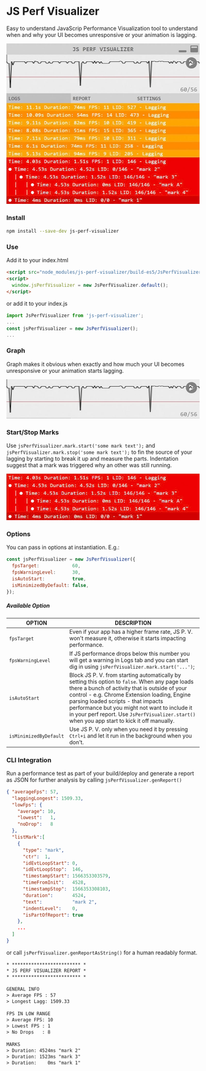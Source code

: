 # JS Perf Visualizer
Easy to understand JavaScrip Performance Visualization tool to understand when and 
why your UI becomes unresponsive or your animation is lagging.

![](image/js-perf-visualizer.jpg) 

### Install
```bash
npm install --save-dev js-perf-visualizer
```

### Use
Add it to your index.html
```html
<script src="node_modules/js-perf-visualizer/build-es5/JsPerfVisualizer.js"></script>
<script>
  window.jsPerfVisualizer = new JsPerfVisualizer.default();
</script>
```
or add it to your index.js
```javascript
import JsPerfVisualizer from 'js-perf-visualizer';
... 
const jsPerfVisualizer = new JsPerfVisualizer();
...
```
### Graph
Graph makes it obvious when exactly and how much your UI becomes unresponsive or your animation starts lagging.

![](image/js-perf-visualizer-graph.jpg)

### Start/Stop Marks
Use `jsPerfVisualizer.mark.start('some mark text');` and `jsPerfVisualizer.mark.stop('some mark text');` to fin the source of your lagging by starting to break it up and measure the parts. Indentation suggest that a mark was triggered why an other was still running.
 
![](image/js-perf-visualizer-mark.jpg) 

### Options
You can pass in options at instantiation. E.g.:
```javascript
const jsPerfVisualizer = new JsPerfVisualizer({
  fpsTarget:            60,
  fpsWarningLevel:      30,
  isAutoStart:          true,
  isMinimizedByDefault: false,
});
```
##### Available Option
| OPTION | DESCRIPTION |
|---|---|
| `fpsTarget` | Even if your app has a higher frame rate, JS P. V. won't measure it, otherwise it starts impacting performance. |
| `fpsWarningLevel` | If JS performance drops below this number you will get a warning in Logs tab and you can start dig in using `jsPerfVisualizer.mark.start('...')`; |
| `isAutoStart` | Block JS P. V. from starting automatically by setting this option to `false`. When any page loads there a bunch of activity that is outside of your control - e.g. Chrome Extension loading, Engine parsing loaded scripts - that impacts performance but you might not want to include it in your perf report. Use `JsPerfVisualizer.start()` when you app start to kick it off manually.|
| `isMinimizedByDefault` | Use JS P. V. only when you need it by pressing `Ctrl+i` and let it run in the background when you don't.|

### CLI Integration
Run a performance test as part of your build/deploy and generate a report as JSON for further analysis by calling `jsPerfVisualizer.genReport()`
```json
{ "averageFps": 57,
  "laggingLongest": 1509.33,
  "lowFps": {
    "average": 10,
    "lowest":   1,
    "noDrop":   8
  },
  "listMark":[
    {
      "type": "mark",
      "ctr":  1,
      "idEvtLoopStart": 0,
      "idEvtLoopStop":  146,
      "timestampStart": 1566353303579,
      "timeFromInit":   4528,
      "timestampStop":  1566353308103,
      "duration":       4524,
      "text":           "mark 2",
      "indentLevel":    0,
      "isPartOfReport": true
    },
    ...
  ]
}
```
or call `jsPerfVisualizer.genReportAsString()` for a human readably format.
```text
* ************************* *
* JS PERF VISUALIZER REPORT *
* ************************* *

GENERAL INFO
> Average FPS : 57
> Longest Lagg: 1509.33

FPS IN LOW RANGE
> Average FPS: 10
> Lowest FPS : 1
> No Drops   : 8

MARKS
> Duration: 4524ms "mark 2"
> Duration: 1523ms "mark 3"
> Duration:    0ms "mark 1"
```